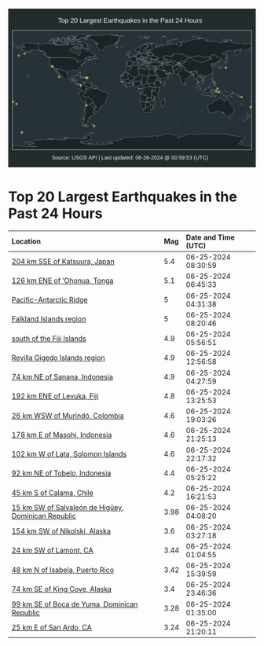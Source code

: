 ![Map](./map.png)

# Top 20 Largest Earthquakes in the Past 24 Hours

| Location | Mag | Date and Time (UTC) |
|:---|:---|:---|
| [204 km SSE of Katsuura, Japan](https://earthquake.usgs.gov/earthquakes/eventpage/us6000n82p) | 5.4 | 06-25-2024 08:30:59 |
| [126 km ENE of ‘Ohonua, Tonga](https://earthquake.usgs.gov/earthquakes/eventpage/us6000n82d) | 5.1 | 06-25-2024 06:45:33 |
| [Pacific-Antarctic Ridge](https://earthquake.usgs.gov/earthquakes/eventpage/us6000n82c) | 5 | 06-25-2024 04:31:38 |
| [Falkland Islands region](https://earthquake.usgs.gov/earthquakes/eventpage/us6000n82m) | 5 | 06-25-2024 08:20:46 |
| [south of the Fiji Islands](https://earthquake.usgs.gov/earthquakes/eventpage/us6000n828) | 4.9 | 06-25-2024 05:56:51 |
| [Revilla Gigedo Islands region](https://earthquake.usgs.gov/earthquakes/eventpage/us6000n83g) | 4.9 | 06-25-2024 12:56:58 |
| [74 km NE of Sanana, Indonesia](https://earthquake.usgs.gov/earthquakes/eventpage/us6000n820) | 4.9 | 06-25-2024 04:27:59 |
| [192 km ENE of Levuka, Fiji](https://earthquake.usgs.gov/earthquakes/eventpage/us6000n83h) | 4.8 | 06-25-2024 13:25:53 |
| [26 km WSW of Murindó, Colombia](https://earthquake.usgs.gov/earthquakes/eventpage/us6000n84y) | 4.6 | 06-25-2024 19:03:26 |
| [178 km E of Masohi, Indonesia](https://earthquake.usgs.gov/earthquakes/eventpage/us6000n85y) | 4.6 | 06-25-2024 21:25:13 |
| [102 km W of Lata, Solomon Islands](https://earthquake.usgs.gov/earthquakes/eventpage/us6000n864) | 4.6 | 06-25-2024 22:17:32 |
| [92 km NE of Tobelo, Indonesia](https://earthquake.usgs.gov/earthquakes/eventpage/us6000n824) | 4.4 | 06-25-2024 05:25:22 |
| [45 km S of Calama, Chile](https://earthquake.usgs.gov/earthquakes/eventpage/us6000n843) | 4.2 | 06-25-2024 16:21:53 |
| [15 km SW of Salvaleón de Higüey, Dominican Republic](https://earthquake.usgs.gov/earthquakes/eventpage/pr2024177000) | 3.98 | 06-25-2024 04:08:20 |
| [154 km SW of Nikolski, Alaska](https://earthquake.usgs.gov/earthquakes/eventpage/us6000n83j) | 3.6 | 06-25-2024 03:27:18 |
| [24 km SW of Lamont, CA](https://earthquake.usgs.gov/earthquakes/eventpage/ci40809680) | 3.44 | 06-25-2024 01:04:55 |
| [48 km N of Isabela, Puerto Rico](https://earthquake.usgs.gov/earthquakes/eventpage/pr71454008) | 3.42 | 06-25-2024 15:39:59 |
| [74 km SE of King Cove, Alaska](https://earthquake.usgs.gov/earthquakes/eventpage/us6000n86w) | 3.4 | 06-25-2024 23:46:36 |
| [99 km SE of Boca de Yuma, Dominican Republic](https://earthquake.usgs.gov/earthquakes/eventpage/pr71453978) | 3.28 | 06-25-2024 01:35:00 |
| [25 km E of San Ardo, CA](https://earthquake.usgs.gov/earthquakes/eventpage/nc75027251) | 3.24 | 06-25-2024 21:20:11 |
